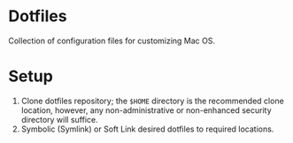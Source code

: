 # Dotfiles

Collection of configuration files for customizing Mac OS.

# Setup

1. Clone dotfiles repository; the `$HOME` directory is the recommended clone location, however, any non-administrative or non-enhanced security directory will suffice.
2. Symbolic (Symlink) or Soft Link desired dotfiles to required locations. 
